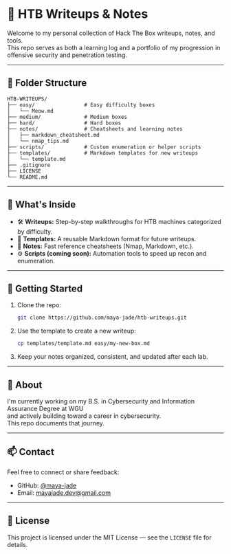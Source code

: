 
# 🔐 HTB Writeups & Notes

Welcome to my personal collection of Hack The Box writeups, notes, and tools.  
This repo serves as both a learning log and a portfolio of my progression in offensive security and penetration testing.

---

## 📁 Folder Structure

```
HTB-WRITEUPS/
├── easy/                # Easy difficulty boxes
│   └── Meow.md
├── medium/              # Medium boxes
├── hard/                # Hard boxes
├── notes/               # Cheatsheets and learning notes
│   ├── markdown_cheatsheet.md
│   └── nmap_tips.md
├── scripts/             # Custom enumeration or helper scripts
├── templates/           # Markdown templates for new writeups
│   └── template.md
├── .gitignore
├── LICENSE
└── README.md
```

---

## 🧠 What's Inside

- 🛠 **Writeups:** Step-by-step walkthroughs for HTB machines categorized by difficulty.
- 🧾 **Templates:** A reusable Markdown format for future writeups.
- 🧼 **Notes:** Fast reference cheatsheets (Nmap, Markdown, etc.).
- ⚙️ **Scripts (coming soon):** Automation tools to speed up recon and enumeration.

---

## 🚀 Getting Started

1. Clone the repo:
   ```bash
   git clone https://github.com/maya-jade/htb-writeups.git
   ```

2. Use the template to create a new writeup:
   ```bash
   cp templates/template.md easy/my-new-box.md
   ```

3. Keep your notes organized, consistent, and updated after each lab.

---

## 👤 About

I'm currently working on my B.S. in Cybersecurity and Information Assurance Degree at WGU  
and actively building toward a career in cybersecurity.  
This repo documents that journey.

---

## 📫 Contact

Feel free to connect or share feedback:
- GitHub: [@maya-jade](https://github.com/maya-jade)
- Email: mayajade.dev@gmail.com

---

## 📜 License

This project is licensed under the MIT License — see the `LICENSE` file for details.